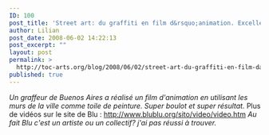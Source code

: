 ```yaml
---
ID: 100
post_title: 'Street art: du graffiti en film d&rsquo;animation. Excellent !'
author: Lilian
post_date: 2008-06-02 14:22:13
post_excerpt: ""
layout: post
permalink: >
  http://toc-arts.org/blog/2008/06/02/street-art-du-graffiti-en-film-danimation-excellent/
published: true
---
```

*Un graffeur de Buenos Aires a réalisé un film d'animation en utilisant les murs de la ville comme toile de peinture. Super boulot et super résultat.* Plus de vidéos sur le site de Blu : <http://www.blublu.org/sito/video/video.htm> *Au fait Blu c'est un artiste ou un collectif? j'ai pas réussi à trouver.*